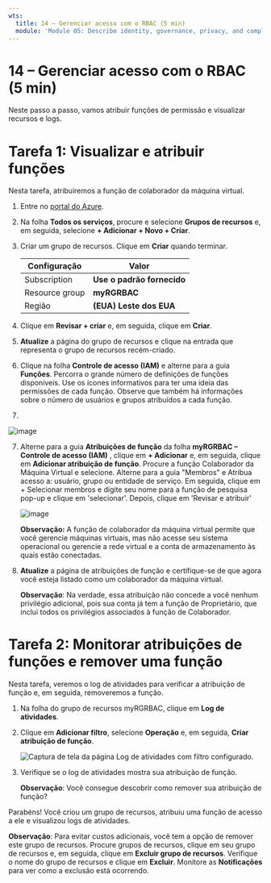 ```yaml
---
wts:
  title: 14 – Gerenciar acesso com o RBAC (5 min)
  module: 'Module 05: Describe identity, governance, privacy, and compliance features'
---
```

# <a name="14---manage-access-with-rbac-5-min"></a>14 – Gerenciar acesso com o RBAC (5 min)

Neste passo a passo, vamos atribuir funções de permissão e visualizar recursos e logs.

# <a name="task-1-view-and-assign-roles"></a>Tarefa 1: Visualizar e atribuir funções

Nesta tarefa, atribuiremos a função de colaborador da máquina virtual. 

1. Entre no [portal do Azure](https://portal.azure.com).

2. Na folha **Todos os serviços**, procure e selecione **Grupos de recursos** e, em seguida, selecione **+ Adicionar + Novo + Criar**.

3. Criar um grupo de recursos. Clique em **Criar** quando terminar. 

    | Configuração | Valor |
    | -- | -- |
    | Subscription | **Use o padrão fornecido** |
    | Resource group | **myRGRBAC** |
    | Região | **(EUA) Leste dos EUA** |
   

4. Clique em **Revisar + criar** e, em seguida, clique em **Criar**.

5. **Atualize** a página do grupo de recursos e clique na entrada que representa o grupo de recursos recém-criado.

6. Clique na folha **Controle de acesso (IAM)** e alterne para a guia **Funções**. Percorra o grande número de definições de funções disponíveis. Use os ícones informativos para ter uma ideia das permissões de cada função. Observe que também há informações sobre o número de usuários e grupos atribuídos a cada função.
7. 
![image](https://user-images.githubusercontent.com/89808319/144266949-f19d91ab-31d6-4c8b-af36-c00035925cf0.png)

7. Alterne para a guia **Atribuições de função** da folha **myRGRBAC – Controle de acesso (IAM)** , clique em **+ Adicionar** e, em seguida, clique em **Adicionar atribuição de função**. Procure a função Colaborador da Máquina Virtual e selecione. Alterne para a guia "Membros" e Atribua acesso a: usuário, grupo ou entidade de serviço. Em seguida, clique em + Selecionar membros e digite seu nome para a função de pesquisa pop-up e clique em 'selecionar'. Depois, clique em 'Revisar e atribuir'

    
    ![image](https://user-images.githubusercontent.com/89808319/144266255-3a0f8574-9358-4c21-8f95-3503747e77c8.png)

 

    **Observação:** A função de colaborador da máquina virtual permite que você gerencie máquinas virtuais, mas não acesse seu sistema operacional ou gerencie a rede virtual e a conta de armazenamento às quais estão conectadas.

  

8. **Atualize** a página de atribuições de função e certifique-se de que agora você esteja listado como um colaborador da máquina virtual. 

    **Observação**: Na verdade, essa atribuição não concede a você nenhum privilégio adicional, pois sua conta já tem a função de Proprietário, que inclui todos os privilégios associados à função de Colaborador.

# <a name="task-2-monitor-role-assignments-and-remove-a-role"></a>Tarefa 2: Monitorar atribuições de funções e remover uma função

Nesta tarefa, veremos o log de atividades para verificar a atribuição de função e, em seguida, removeremos a função. 

1. Na folha do grupo de recursos myRGRBAC, clique em **Log de atividades**.

2. Clique em **Adicionar filtro**, selecione **Operação** e, em seguida, **Criar atribuição de função**.

    ![Captura de tela da página Log de atividades com filtro configurado.](../images/1503.png)

3. Verifique se o log de atividades mostra sua atribuição de função. 

    **Observação**: Você consegue descobrir como remover sua atribuição de função?

Parabéns! Você criou um grupo de recursos, atribuiu uma função de acesso a ele e visualizou logs de atividades. 

**Observação**: Para evitar custos adicionais, você tem a opção de remover este grupo de recursos. Procure grupos de recursos, clique em seu grupo de recursos e, em seguida, clique em **Excluir grupo de recursos**. Verifique o nome do grupo de recursos e clique em **Excluir**. Monitore as **Notificações** para ver como a exclusão está ocorrendo.

